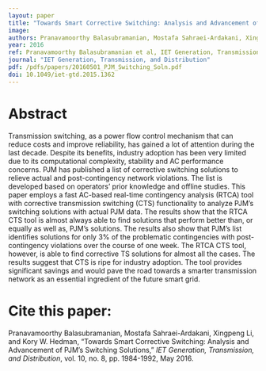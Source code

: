 ```yaml
---
layout: paper
title: "Towards Smart Corrective Switching: Analysis and Advancement of PJM’s Switching Solutions"
image: 
authors: Pranavamoorthy Balasubramanian, Mostafa Sahraei-Ardakani, Xingpeng Li, Kory W. Hedman.
year: 2016
ref: Pranavamoorthy Balasubramanian et al, IET Generation, Transmission, and Distribution, 2016.
journal: "IET Generation, Transmission, and Distribution"
pdf: /pdfs/papers/20160501_PJM_Switching_Soln.pdf
doi: 10.1049/iet-gtd.2015.1362
---
```


# Abstract

Transmission switching, as a power flow control mechanism that can reduce costs and improve reliability, has gained a lot of attention during the last decade. Despite its benefits, industry adoption has been very limited due to its computational complexity, stability and AC performance concerns. PJM has published a list of corrective switching solutions to relieve actual and post-contingency network violations. The list is developed based on operators’ prior knowledge and offline studies. This paper employs a fast AC-based real-time contingency analysis (RTCA) tool with corrective transmission switching (CTS) functionality to analyze PJM’s switching solutions with actual PJM data. The results show that the RTCA CTS tool is almost always able to find solutions that perform better than, or equally as well as, PJM’s solutions. The results also show that PJM’s list identifies solutions for only 3% of the problematic contingencies with post-contingency violations over the course of one week. The RTCA CTS tool, however, is able to find corrective TS solutions for almost all the cases. The results suggest that CTS is ripe for industry adoption. The tool provides significant savings and would pave the road towards a smarter transmission network as an essential ingredient of the future smart grid.

# Cite this paper:
Pranavamoorthy Balasubramanian, Mostafa Sahraei-Ardakani, Xingpeng Li, and Kory W. Hedman, “Towards Smart Corrective Switching: Analysis and Advancement of PJM’s Switching Solutions,” *IET Generation, Transmission, and Distribution*, vol. 10, no. 8, pp. 1984-1992, May 2016.
